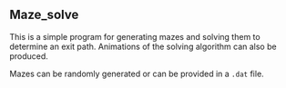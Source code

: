 Maze_solve
----------

This is a simple program for generating mazes and solving them to determine an exit path. Animations of the solving algorithm can also be produced. 

Mazes can be randomly generated or can be provided in a ```.dat``` file.
